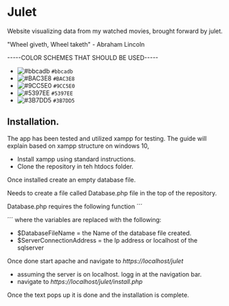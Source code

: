 # Julet
Website visualizing data from my watched movies, brought forward by julet.

"Wheel giveth, Wheel taketh" - Abraham Lincoln

-----COLOR SCHEMES THAT SHOULD BE USED-----
- ![#bbcadb](https://placehold.co/30x30/bbcadb/bbcadb.png) `#bbcadb`
- ![#BAC3E8](https://placehold.co/30x30/BAC3E8/BAC3E8.png) `#BAC3E8`
- ![#9CC5E0](https://placehold.co/30x30/9CC5E0/9CC5E0.png) `#9CC5E0`
- ![#5397EE](https://placehold.co/30x30/5397EE/5397EE.png) `#5397EE`
- ![#3B7DD5](https://placehold.co/30x30/3B7DD5/3B7DD5.png) `#3B7DD5`

## Installation. 

The app has been tested and utilized xampp for testing. 
The guide will explain based on xampp structure on windows 10, 

- Install xampp using standard instructions. 
- Clone the repository in teh htdocs folder. 

Once installed create an empty database file. 

Needs to create a file called Database.php file in the top of the repository.  

Database.php requires the following function 
´´´
<?php
    function getConnectionString(){
        return "mysql:dbname=$DatabaseFileName;host=$ServerConnectionAddress";
    }
?>
´´´
where the variables are replaced with the following:
- $DatabaseFileName = the Name of the database file created. 
- $ServerConnectionAddress = the Ip address or localhost of the sqlserver

Once done start apache and navigate to *https://localhost/julet*
- assuming the server is on localhost. 
logg in at the navigation bar. 
- navigate to *https://localhost/julet/install.php*

Once the text pops up it is done and the installation is complete.
